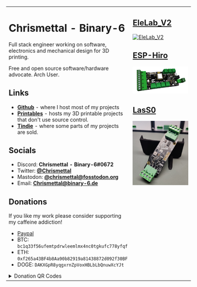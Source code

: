 <table>
<tr VALIGN=TOP>
<td style width=66%>

# Chrismettal - Binary-6

Full stack engineer working on software, electronics and mechanical design for 3D printing.

Free and open source software/hardware advocate. Arch User.

## Links

- [**Github**](https://github.com/chrismettal) - where I host most of my projects
- [**Printables**](https://www.printables.com/social/13425-chrismettal-binary-6/about) - hosts my 3D printable projects that don't use source control.
- [**Tindie**](https://www.tindie.com/stores/binary-6/) - where some parts of my projects are sold.

## Socials
 
- Discord: **Chrismettal - Binary-6#0672**
- Twitter: [**@Chrismettal**](https://twitter.com/Chrismettal)
- Mastodon: [**@chrismettal@fosstodon.org**](https://fosstodon.org/@chrismettal)
- Email:   [**Chrismettal@binary-6.de**](mailto:Chrismettal@binary-6.de)

## Donations

If you like my work please consider supporting my caffeine addiction!

- [Paypal](https://www.paypal.com/donate/?hosted_button_id=7VMKT7P7PL86J)
- BTC: `bc1q33f56ufemtpdrwleemlmx4nc0tgkufc778yfqf`
- ETH: `0xf265a43BF4b8Aa90b82919a81438872d092f30BF`
- DOGE: `DAKXGpR8yqgxrnZpVoxHBLbLbQnuwXcYJt`

<details>
<summary>Donation QR Codes</summary>

<table>
<tr VALIGN=TOP>
<td style width=50%>

[![Paypal](https://raw.githubusercontent.com/Chrismettal/Chrismettal/main/img/PP_Dono.png)](https://www.paypal.com/donate/?hosted_button_id=7VMKT7P7PL86J)

</td>
<td>

![bc1q33f56ufemtpdrwleemlmx4nc0tgkufc778yfqf](https://raw.githubusercontent.com/Chrismettal/Chrismettal/main/img/BTC_Dono.png)

</td>
</tr>
</table>

<table>
<tr VALIGN=TOP>
<td style width=50%>

![0xf265a43BF4b8Aa90b82919a81438872d092f30BF](https://raw.githubusercontent.com/Chrismettal/Chrismettal/main/img/ETH_Dono.png) 

</td>
<td>

![DAKXGpR8yqgxrnZpVoxHBLbLbQnuwXcYJt](https://raw.githubusercontent.com/Chrismettal/Chrismettal/main/img/DOGE_Dono.png)

</td>
</tr>
</table>

</td>
<td>

## [EleLab_V2](https://github.com/Chrismettal/EleLab_v2)
[![EleLab_V2](https://raw.githubusercontent.com/chrismettal/EleLab_v2/master/img/CompleteNice.jpg)](https://github.com/Chrismettal/EleLab_v2)

## [ESP-Hiro](https://github.com/Chrismettal/ESP-Hiro)
[![ESP-Hiro](https://raw.githubusercontent.com/Chrismettal/ESP-Hiro/master/img/Nice.png)](https://github.com/Chrismettal/ESP-Hiro)

## [LasS0](https://github.com/Chrismettal/LasS0)
[![LasS0](https://raw.githubusercontent.com/Chrismettal/LasS0/master/img/Board.jpg)](https://github.com/Chrismettal/LasS0)

</td>
</tr>
</table>

</details>

